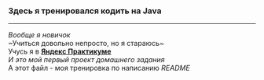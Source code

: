 ### Здесь я тренировался кодить на Java  
---  
*Вообще я новичок*  
~Учиться довольно непросто, но я стараюсь~  
Учусь я в [**Яндекс Практикуме**](https://practicum.yandex.ru/ "Прямо тут")  
*И это мой первый проект домашнего задания*  
А этот файл - моя тренировка по написанию *README*
